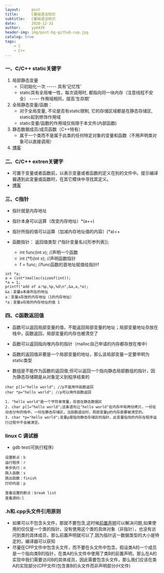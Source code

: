 ```yaml
---
layout:     post
title:      C基础语法知识
subtitle:   C基础语法知识
date:       2020-12-31
author:     yym439
header-img: img/post-bg-github-cup.jpg
catalog: true
tags:
    - C
    - C++
---
```


### 一、C/C++ static关键字

1. 局部静态变量
    - 只初始化一次 ----- 具有‘记忆性’
    - static具有全局唯一性，每次调用时, 都指向同一块内存（注意线程不安全） ----- 作用域相同，提高‘生存期’
2. 全局静态变量/函数：
    -  对于全局变量, 不论是否有static限制, 它的存储区域都是在静态存储区, static起到修饰作用域
    - static变量/函数的作用域仅局限于本文件(内部函数)
3. 静态数据成员/成员函数（C++特有）
    - 属于一个类而不是属于此类的任何特定对象的变量和函数（不用声明类对象可以直接调用）
4. [博客](https://www.cnblogs.com/lvzaina/articles/2988967.html)

### 二、C/C++ extren关键字

- 可置于变量或者函数前，以表示变量或者函数的定义在别的文件中。提示编译器遇到此变量或函数时，在其它模块中寻找其定义。 
- [博客](https://www.cnblogs.com/jialin0x7c9/p/12240804.html)


### 三、C指针

- 指针就是内存地址
- 指针本身可以运算（改变内存地址）*(a++)
- 指针所指的值可以运算（加减内存地址值的内容）(*a)++

- 函数指针：
    返回值类型 (*指针变量名)([形参列表]);
    - int func(int x); //声明一个函数
    - int (*f)(int x); //声明函数指针
    - f = func; //func函数的首地址赋值给指针f

```
int *a;
a = (int*)malloc(sizeof(int));
*a = 1;
printf("add of a:%p,%p,%d\n",&a,a,*a);
&a：变量a本身所在的地址
a：变量a存放的内存地址（1的内存地址）
*a：变量a存放的内存地址的值 1
```

### 四、C函数返回值

- 函数可以返回局部变量的值，不能返回局部变量的地址；局部变量地址存放在栈中，函数返回，局部变量的内存也被清空了

- 函数可以返回指向堆内存的指针（malloc自己申请的内存都存放在堆中）

- 函数的返回值非要是一个局部变量的地址，那么该局部变量一定要申明为static类型

-  数组是不能作为函数的返回值;但可以返回一个指向静态局部数组的指针，因为静态存储期是从对象定义到程序结束的

```
char p[]="hello world"; //p不能用作函数返回
char *p="hello world"; //p可以用作函数返回

1. "hello world"是一个字符串常量，存放在静态数据区
2. char p[]="hello world";这条语句让"hello world"在内存中有两份拷贝，一份在动态分布的栈中，一份在静态存储区，当函数退出时，局部变量p的内存是要被清空的。
3. char *p="hello world";变量p是指向静态存储区的指针，此变量指向的内存在程序运行过程中不会被清空。
```

### linux C 调试器

- gdb test(可执行程序)

```
设置断点：b
运行程序：r
单步执行：n
跳入函数：s
跳出函数：finish
打印内容：p

查看设置的断点：break list
查看源码:l
```

### .h和.cpp头文件引用原则

- 如果可以不包含头文件，那就不要包含,这时候[前置声明](https://www.cnblogs.com/King-Gentleman/p/5081159.html)可以解决问题,如果使用的仅仅是一个类的指针，没有使用这个类的具体对象（非指针），也没有访问到类的具体成员，那么前置声明就可以了,因为指针这一数据类型的大小是特定的，编译器可以获知
- 尽量在CPP文件中包含头文件，而不要在头文件中包含。假设类A的一个成员是一个指向类B的指针，在类A的头文件中使用了类B的前置声明，那么在A的实现中我们需要访问B的具体成员，因此需要包含头文件，那么我们应该在类A的实现部分(CPP文件)包含类B的头文件而非声明部分(H文件)
